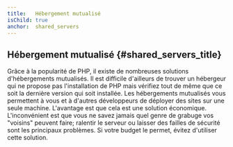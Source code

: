 ```yaml
---
title:   Hébergement mutualisé
isChild: true
anchor:  shared_servers
---
```


## Hébergement mutualisé {#shared_servers_title}

Grâce à la popularité de PHP, il existe de nombreuses solutions d'hébergements mutualisés. Il est difficile d'ailleurs
de trouver un hébergeur qui ne propose pas l'installation de PHP mais vérifiez tout de même que ce soit la
dernière version qui soit installée. Les hébergements mutualisés vous permettent à vous et à d'autres développeurs de
déployer des sites sur une seule machine. L'avantage est que cela est une solution économique. L'inconvénient est
que vous ne savez jamais quel genre de grabuge vos "voisins" peuvent faire; ralentir le serveur ou laisser des failles
de sécurité sont les principaux problèmes. Si votre budget le permet, évitez d'utiliser cette solution.
